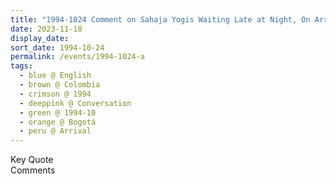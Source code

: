 ```yaml
---
title: "1994-1024 Comment on Sahaja Yogis Waiting Late at Night, On Arrival, Airport, Bogotá, Colombia"
date: 2023-11-18
display_date: 
sort_date: 1994-10-24
permalink: /events/1994-1024-a
tags:
  - blue @ English
  - brown @ Colombia
  - crimson @ 1994
  - deeppink @ Conversation
  - green @ 1994-10
  - orange @ Bogotá
  - peru @ Arrival
---
```


<wave-list>
  <list-title color="green" width="75">Key Quote</list-title>
  <list-item color="BlanchedAlmond"  width="200"></list-item>
  <list-item color="Lavender"></list-item>
  <list-item color="BlanchedAlmond"></list-item>
</wave-list>

<br>

<wave-list>
  <list-title color="green" width="75">Comments</list-title>
  <list-item color="BlanchedAlmond"  width="200"></list-item>
  <list-item color="Lavender"></list-item>
  <list-item color="BlanchedAlmond"></list-item>
</wave-list>
